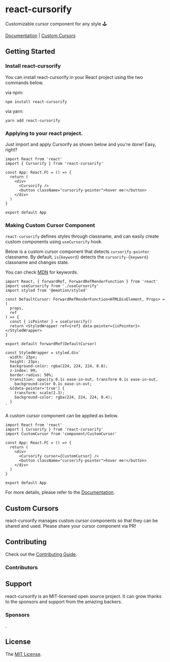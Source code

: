 # react-cursorify

Customizable cursor component for any style 🕹️

[Documentation](https://github.com/morethanmin/react-cursorify#getting-started) | [Custom Cursors](https://github.com/morethanmin/react-cursorify#custom-cursors)

## Getting Started

### Install react-cursorify

You can install react-cursorify in your React project using the two commands below.

via npm:

```
npm install react-cursorify
```

via yarn:

```
yarn add react-cursorify
```

### Applying to your react project.

Just import and apply Cursorify as shown below and you're done! Easy, right?

```tsx
import React from 'react'
import { Cursorify } from 'react-cursorify'

const App: React.FC = () => {
  return (
    <div>
      <Cursorify />
      <button className="cursorify-pointer">hover me!</button>
    </div>
  )
}

export default App
```

### Making Custom Cursor Component

`react-cursorify` defines styles through classname, and can easily create custom components using `useCursorify` hook.

Below is a custom cursor component that detects `cursorify-pointer` classname. By default, `is{keyword}` detects the `cursorify-{keyword}` classname and changes state.

You can check [MDN](https://developer.mozilla.org/en-US/docs/Web/CSS/cursor#values) for keywords.

```tsx
import React, { forwardRef, ForwardRefRenderFunction } from 'react'
import useCursorify from './useCursorify'
import styled from '@emotion/styled'

const DefaultCursor: ForwardRefRenderFunction<HTMLDivElement, Props> = (
  props,
  ref
) => {
  const { isPointer } = useCursorify()
  return <StyledWrapper ref={ref} data-pointer={isPointer}></StyledWrapper>
}

export default forwardRef(DefaultCursor)

const StyledWrapper = styled.div`
  width: 23px;
  height: 23px;
  background-color: rgba(224, 224, 224, 0.8);
  z-index: 99;
  border-radius: 50%;
  transition: opacity 0.1s ease-in-out, transform 0.1s ease-in-out,
    background-color 0.1s ease-in-out;
  &[data-pointer='true'] {
    transform: scale(2.3);
    background-color: rgba(224, 224, 224, 0.4);
  }
`
```

A custom cursor component can be applied as below.

```tsx
import React from 'react'
import { Cursorify } from 'react-cursorify'
import CustomCursor from 'component/CustomCursor'

const App: React.FC = () => {
  return (
    <div>
      <Cursorify cursor={CustomCursor} />
      <button className="cursorify-pointer">hover me!</button>
    </div>
  )
}

export default App
```

For more details, please refer to the [Documentation](https://github.com/morethanmin/react-cursorify#getting-started).

## Custom Cursors

react-cursorify manages custom cursor components so that they can be shared and used. Please share your cursor component via PR!

## Contributing

Check out the [Contributing Guide](.github/CONTRIBUTING.md).

### Contributors

<!--
Contributors template:
<a href="https://github.com/{username}"><img src="{src}" width="50px" alt="{username}" /></a>&nbsp;&nbsp;
-->

## Support

react-cursorify is an MIT-licensed open source project. It can grow thanks to the sponsors and support from the amazing backers.

### Sponsors

<!--
Sponsors template:
<a href="https://github.com/{uesrname}"><img src="{src}" width="50px" alt="{username}" /></a>&nbsp;&nbsp;
-->

.

## License

The [MIT License](LICENSE).
